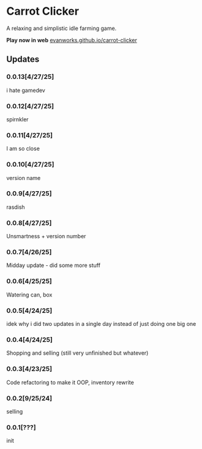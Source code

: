 # Carrot Clicker
A relaxing and simplistic idle farming game.

**Play now in web** 
<a href="https://evanworks.github.io/carrot-clicker">evanworks.github.io/carrot-clicker</a>

## Updates

### 0.0.13[4/27/25]
i hate gamedev

### 0.0.12[4/27/25]
spirnkler

### 0.0.11[4/27/25]
I am so close

### 0.0.10[4/27/25]
version name

### 0.0.9[4/27/25]
rasdish

### 0.0.8[4/27/25]
Unsmartness + version number

### 0.0.7[4/26/25]
Midday update - did some more stuff

### 0.0.6[4/25/25]
Watering can, box

### 0.0.5[4/24/25]
idek why i did two updates in a single day instead of just doing one big one

### 0.0.4[4/24/25]
Shopping and selling (still very unfinished but whatever)

### 0.0.3[4/23/25]
Code refactoring to make it OOP, inventory rewrite

### 0.0.2[9/25/24]
selling

### 0.0.1[???]
init